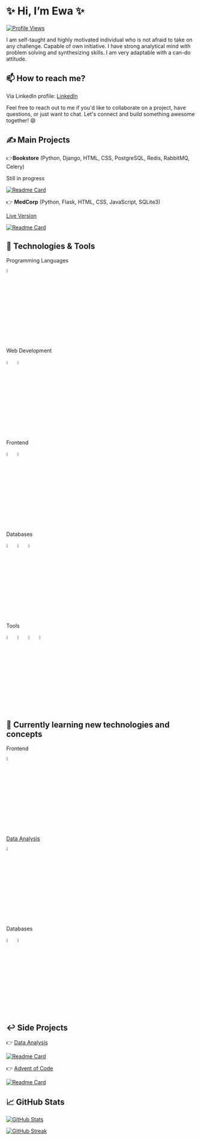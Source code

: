 # ✨ Hi, I’m Ewa ✨

[![Profile Views](https://komarev.com/ghpvc/?username=Ewa-Anna&color=31d8f3)](https://komarev.com/ghpvc)

I am self-taught and highly motivated individual who is not afraid to take on any challenge. Capable of own initiative. I have strong analytical mind with problem solving and synthesizing skills. I am very adaptable with a can-do attitude.

## 📫 How to reach me? 

Via LinkedIn profile: [LinkedIn](https://www.linkedin.com/in/ewa-kucala/)

Feel free to reach out to me if you'd like to collaborate on a project, have questions, or just want to chat. Let's connect and build something awesome together! 😄

## ✍️ Main Projects
:point_right:**Bookstore** (Python, Django, HTML, CSS, PostgreSQL, Redis, RabbitMQ, Celery)

Still in progress

[![Readme Card](https://github-readme-stats.vercel.app/api/pin/?username=ewa-anna&repo=bookstore&theme=dracula)](https://github.com/Ewa-Anna/Bookstore)

:point_right: **MedCorp** (Python, Flask, HTML, CSS, JavaScript, SQLite3)

[Live Version](https://medcorp.onrender.com/)

[![Readme Card](https://github-readme-stats.vercel.app/api/pin/?username=ewa-anna&repo=medcorp&theme=dracula)](https://github.com/Ewa-Anna/MedCorp)

## 🔧 Technologies & Tools
Programming Languages

[<img height=5% width=5% src="https://cdn.jsdelivr.net/gh/devicons/devicon/icons/python/python-original.svg" />](https://devicon.dev/)

Web Development

[<img height=5% width=5% src="https://cdn.jsdelivr.net/gh/devicons/devicon/icons/django/django-plain.svg" />](https://devicon.dev/)
[<img height=5% width=5% src="https://cdn.jsdelivr.net/gh/devicons/devicon/icons/flask/flask-original.svg" />](https://devicon.dev/)

Frontend

[<img height=5% width=5% src="https://cdn.jsdelivr.net/gh/devicons/devicon/icons/html5/html5-original.svg" />](https://devicon.dev/)
[<img height=5% width=5% src="https://cdn.jsdelivr.net/gh/devicons/devicon/icons/css3/css3-original.svg" />](https://devicon.dev/)

Databases

[<img height=5% width=5% src="https://cdn.jsdelivr.net/gh/devicons/devicon/icons/postgresql/postgresql-original-wordmark.svg" />](https://devicon.dev/)
[<img height=5% width=5% src="https://cdn.jsdelivr.net/gh/devicons/devicon/icons/sqlite/sqlite-original-wordmark.svg" />](https://devicon.dev/)
[<img height=5% width=5% src="https://cdn.jsdelivr.net/gh/devicons/devicon/icons/microsoftsqlserver/microsoftsqlserver-plain-wordmark.svg" />](https://devicon.dev/)

Tools

[<img height=5% width=5% src="https://cdn.jsdelivr.net/gh/devicons/devicon/icons/vscode/vscode-original.svg" />](https://devicon.dev/)
[<img height=5% width=5% src="https://cdn.jsdelivr.net/gh/devicons/devicon/icons/git/git-original.svg" />](https://devicon.dev/)
[<img height=5% width=5% src="https://cdn.jsdelivr.net/gh/devicons/devicon/icons/github/github-original.svg" />](https://devicon.dev/)
[<img height=5% width=5% src="https://cdn.jsdelivr.net/gh/devicons/devicon/icons/docker/docker-plain.svg" />](https://devicon.dev/)

## 📖 Currently learning new technologies and concepts
Frontend
  
[<img height=5% width=5% src="https://cdn.jsdelivr.net/gh/devicons/devicon/icons/javascript/javascript-original.svg" />](https://devicon.dev/)

[Data Analysis](https://github.com/Ewa-Anna/data-analysis/)

[<img height=5% width=5% src="https://cdn.jsdelivr.net/gh/devicons/devicon/icons/jupyter/jupyter-original-wordmark.svg" />](https://devicon.dev/)

Databases

[<img height=5% width=5% src="https://cdn.jsdelivr.net/gh/devicons/devicon/icons/mongodb/mongodb-original-wordmark.svg" />](https://devicon.dev/)
[<img height=5% width=5% src="https://cdn.jsdelivr.net/gh/devicons/devicon/icons/redis/redis-original-wordmark.svg" />](https://devicon.dev/)

## :leftwards_arrow_with_hook: Side Projects
👉 [Data Analysis](https://github.com/Ewa-Anna/data-analysis/)

[![Readme Card](https://github-readme-stats.vercel.app/api/pin/?username=ewa-anna&repo=data-analysis&theme=dracula)](https://github.com/Ewa-Anna/data-analysis)

👉 [Advent of Code](https://github.com/Ewa-Anna/Advent-of-Code-2023)

[![Readme Card](https://github-readme-stats.vercel.app/api/pin/?username=ewa-anna&repo=Advent-of-Code-2023&theme=dracula)](https://github.com/Ewa-Anna/Advent-of-Code-2023)

## 📈 GitHub Stats

[![GitHub Stats](https://github-readme-stats.vercel.app/api?username=Ewa-Anna&show_icons=true&theme=dracula)](https://github.com/anuraghazra/github-readme-stats)

[![GitHub Streak](https://streak-stats.demolab.com?user=Ewa-Anna&theme=github-dark-blue&date_format=M%20j%5B%2C%20Y%5D)](https://git.io/streak-stats)
